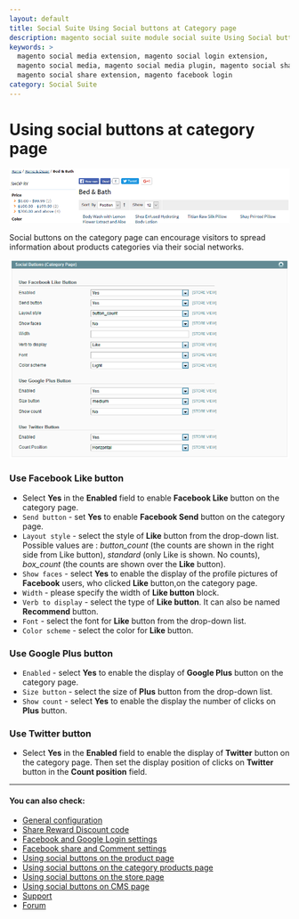 ```yaml
---
layout: default
title: Social Suite Using Social buttons at Category page
description: magento social suite module social suite Using Social buttons at Category page
keywords: >
  magento social media extension, magento social login extension,
  magento social media, magento social media plugin, magento social share,
  magento social share extension, magento facebook login
category: Social Suite
---
```


# Using social buttons at category page

![Category Products](/images/socialsuite/options13.png)

Social buttons on the category page can encourage visitors to spread information
about products categories via their social networks.

![Category Products](/images/socialsuite/options12.png)

### Use Facebook Like button

-   Select **Yes** in the **Enabled** field to enable **Facebook Like** button
    on the category page.
-   `Send button` - set **Yes** to enable **Facebook Send** button on the category page.
-   `Layout style` - select the style of **Like** button from the drop-down list.
    Possible values are : *button_count* (the counts are shown in the right side from Like button), *standard* (only Like is shown. No counts), *box_count* (the counts are shown over the **Like** button).
-   `Show faces` - select **Yes** to enable the display of the profile pictures
    of **Facebook** users, who clicked **Like** button,on the category page.
-   `Width` - please specify the width of **Like button** block.
-   `Verb to display` - select the type of **Like button**. It can also be named
    **Recommend** button.
-   `Font` - select the font for **Like** button from the drop-down list.
-   `Color scheme` - select the color for **Like** button.

### Use Google Plus button

-   `Enabled` - select **Yes** to enable the display of **Google Plus** button
    on the category page.
-   `Size button` - select the size of **Plus** button from the drop-down list.
-   `Show count` - select **Yes** to enable the display the number of clicks on
    **Plus** button.

### Use Twitter button

-   Select **Yes** in the **Enabled** field to enable the display of **Twitter**
    button on the category page. Then set the display position of clicks on
    **Twitter** button in the **Count position** field.

___

#### You can also check:

*   [General configuration](../general-configuration/)
*   [Share Reward Discount code](../share-reward-discount-code/)
*   [Facebook and Google Login settings](../facebook-and-google-login/)
*   [Facebook share and Comment settings](../facebook-share-and-comment/)
*   [Using social buttons on the product page](../using-social-buttons-on-the-product-page/)
*   [Using social buttons on the category products page](../using-social-buttons-on-the-category-products-page/)
*   [Using social buttons on the store page](../using-social-buttons-on-the-store-page)
*   [Using social buttons on CMS page](../using-social-buttons-on-cms-page)
*   [Support](https://swissuplabs.com/contacts/)
*   [Forum](https://swissuplabs.com/magento-forum/)